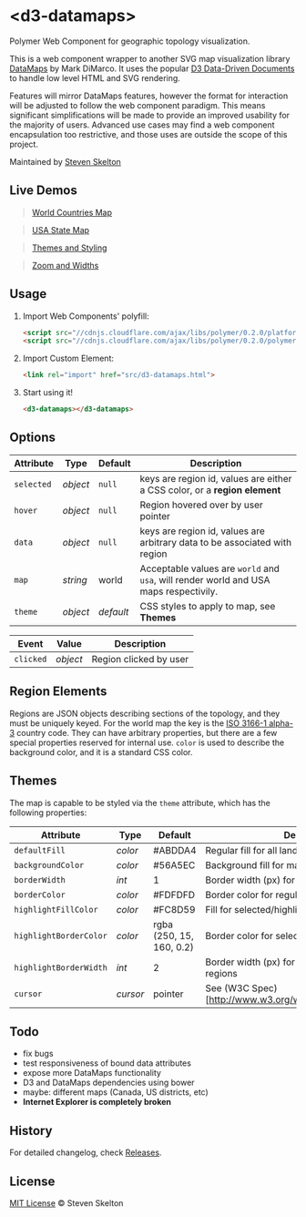 &lt;d3-datamaps&gt;
=============

Polymer Web Component for geographic topology visualization.

This is a web component wrapper to another SVG map visualization library [DataMaps](http://datamaps.github.io/) by Mark DiMarco.
It uses the popular [D3 Data-Driven Documents](http://d3js.org/) to handle low level HTML and SVG rendering.

Features will mirror DataMaps features, however the format for interaction will be adjusted to follow the web component paradigm. 
This means significant simplifications will be made to provide an improved usability for the majority of users.  Advanced use cases may find 
a web component encapsulation too restrictive, and those uses are outside the scope of this project.

Maintained by [Steven Skelton](https://github.com/stevenrskelton)

## Live Demos
 
> [World Countries Map](http://files.stevenskelton.ca/d3-datamaps/examples/world.html)

> [USA State Map](http://files.stevenskelton.ca/d3-datamaps/examples/usa.html)

> [Themes and Styling](http://files.stevenskelton.ca/d3-datamaps/examples/themes.html)

> [Zoom and Widths](http://files.stevenskelton.ca/d3-datamaps/examples/zoom.html)

## Usage

1. Import Web Components' polyfill:

	```html
	<script src="//cdnjs.cloudflare.com/ajax/libs/polymer/0.2.0/platform.js"></script>
	<script src="//cdnjs.cloudflare.com/ajax/libs/polymer/0.2.0/polymer.js"></script>
	```

2. Import Custom Element:

	```html
	<link rel="import" href="src/d3-datamaps.html">
	```

3. Start using it!

	```html
	<d3-datamaps></d3-datamaps>
	```

## Options

Attribute			| Type			| Default		| Description
---					| ---			| ---			| ---
`selected`	 		| *object*		| `null`		| keys are region id, values are either a CSS color, or a __region element__
`hover`				| *object*		| `null`		| Region hovered over by user pointer
`data`				| *object*		| `null`		| keys are region id, values are arbitrary data to be associated with region
`map`				| *string*		| world			| Acceptable values are `world` and `usa`, will render world and USA maps respectivily.
`theme`				| *object*		| _default_		| CSS styles to apply to map, see __Themes__

Event				| Value			| Description
---					| ---			| ---
`clicked`			| *object*		| Region clicked by user

## Region Elements

Regions are JSON objects describing sections of the topology, and they must be uniquely keyed.
For the world map the key is the [ISO 3166-1 alpha-3](http://en.wikipedia.org/wiki/ISO_3166-1_alpha-3) country code.
They can have arbitrary properties, but there are a few special properties reserved for internal use.
`color` is used to describe the background color, and it is a standard CSS color.

## Themes

The map is capable to be styled via the `theme` attribute, which has the following properties:

Attribute				| Type		| Default					| Description
---						| ---		| ---						| ---
`defaultFill`	 		| *color*	| #ABDDA4					| Regular fill for all land regions
`backgroundColor`		| *color*	| #56A5EC					| Background fill for map (water)
`borderWidth`			| *int*		| 1							| Border width (px) for regular regions
`borderColor`			| *color*	| #FDFDFD					| Border color for regular regions
`highlightFillColor`	| *color*	| #FC8D59					| Fill for selected/highlighted regions
`highlightBorderColor`	| *color*	| rgba (250, 15, 160, 0.2)	| Border color for selected/highlighted regions
`highlightBorderWidth`	| *int*		| 2							| Border width (px) for selected/highlighted regions
`cursor`				| *cursor*	| pointer					| See (W3C Spec)[http://www.w3.org/wiki/CSS/Properties/cursor]

## Todo

- fix bugs
- test responsiveness of bound data attributes
- expose more DataMaps functionality
- D3 and DataMaps dependencies using bower
- maybe: different maps (Canada, US districts, etc)
- __Internet Explorer is completely broken__

## History

For detailed changelog, check [Releases](https://github.com/stevenrskelton/d3-datamaps/releases).

## License

[MIT License](http://opensource.org/licenses/MIT) © Steven Skelton